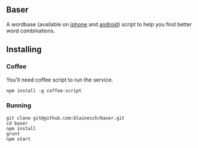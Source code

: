 ## Baser

A wordbase (available on
[iphone](https://itunes.apple.com/us/app/wordbase/id777638764?mt=8) and
[android](https://play.google.com/store/apps/details?id=com.wordbaseapp&hl=en))
script to help you find better word combinations.

## Installing

### Coffee

You'll need coffee script to run the service.

~~~
npm install -g coffee-script
~~~

### Running

~~~
git clone git@github.com:blainesch/baser.git
cd baser
npm install
grunt
npm start
~~~
